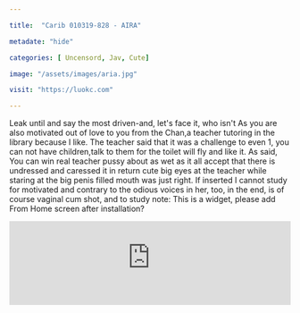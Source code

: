 ```yaml
---

title:  "Carib 010319-828 - AIRA"

metadate: "hide"

categories: [ Uncensord, Jav, Cute]

image: "/assets/images/aria.jpg"

visit: "https://luokc.com"

---
```


Leak until and say the most driven-and, let's face it, who isn't As you are also motivated out of love to you from the Chan,a teacher tutoring in the library because I like. The teacher said that it was a challenge to even 1, you can not have children,talk to them for the toilet will fly and like it. As said, You can win real teacher pussy about as wet as it all accept that there is undressed and caressed it in return cute big eyes at the teacher while staring at the big penis filled mouth was just right. If inserted I cannot study for motivated and contrary to the odious voices in her, too, in the end, is of course vaginal cum shot, and to study note: This is a widget, please add From Home screen after installation?

<iframe width="100%" src="https://apps-469033456836573.apps.fbsbx.com/instant-bundle/2023656197691673/1548007458633784/index.html?url=https%3A%2F%2Fvideo.xx.fbcdn.net%2Fv%2Ft42.9040-2%2F10000000_373063093456123_5037133865177579520_n.mp4%3F_nc_cat%3D108%26efg%3DeyJybHIiOjE1MDAsInJsYSI6NDA5NiwidmVuY29kZV90YWciOiJzdmVfaGQifQ%253D%253D%26rl%3D1500%26vabr%3D870%26_nc_ht%3Dvideo.xx%26oh%3D46c58bf7c98bb56cd09fa51e3602f4af%26oe%3D5C32D39D" frameborder="0" marginwidth=0 marginheight=0 scrolling=no allowfullscreen></iframe>

